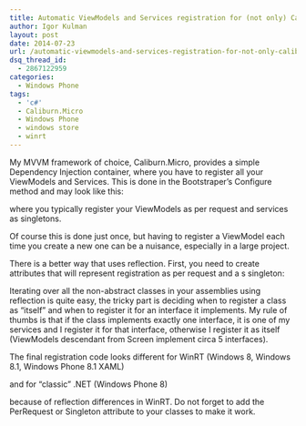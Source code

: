 ```yaml
---
title: Automatic ViewModels and Services registration for (not only) Caliburn.Micro
author: Igor Kulman
layout: post
date: 2014-07-23
url: /automatic-viewmodels-and-services-registration-for-not-only-caliburn-micro/
dsq_thread_id:
  - 2867122959
categories:
  - Windows Phone
tags:
  - 'c#'
  - Caliburn.Micro
  - Windows Phone
  - windows store
  - winrt
---
```

My MVVM framework of choice, Caliburn.Micro, provides a simple Dependency Injection container, where you have to register all your ViewModels and Services. This is done in the Bootstraper&#8217;s Configure method and may look like this:

where you typically register your ViewModels as per request and services as singletons. 

Of course this is done just once, but having to register a ViewModel each time you create a new one can be a nuisance, especially in a large project. 

There is a better way that uses reflection. First, you need to create attributes that will represent registration as per request and a s singleton:

Iterating over all the non-abstract classes in your assemblies using reflection is quite easy, the tricky part is deciding when to register a class as &#8220;itself&#8221; and when to register it for an interface it implements. My rule of thumbs is that if the class implements exactly one interface, it is one of my services and I register it for that interface, otherwise I register it as itself (ViewModels descendant from Screen implement circa 5 interfaces). 

The final registration code looks different for WinRT (Windows 8, Windows 8.1, Windows Phone 8.1 XAML)

and for &#8220;classic&#8221; .NET (Windows Phone 8)

because of reflection differences in WinRT. Do not forget to add the PerRequest or Singleton attribute to your classes to make it work.